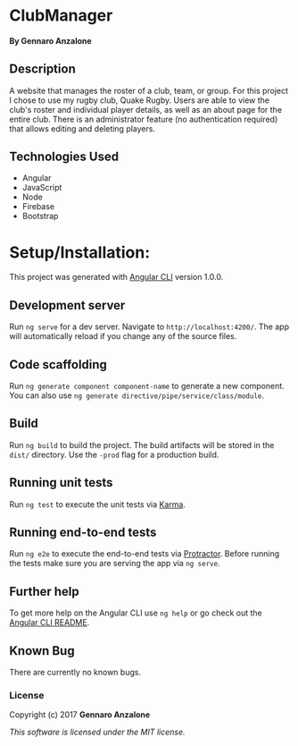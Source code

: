 # ClubManager

#### By Gennaro Anzalone

## Description

  A website that manages the roster of a club, team, or group. For this project I chose to use my rugby club, Quake Rugby. Users are able to view the club's roster and individual player details, as well as an about page for the entire club. There is an administrator feature (no authentication required) that allows editing and deleting players.

## Technologies Used

* Angular
* JavaScript
* Node
* Firebase
* Bootstrap

# Setup/Installation:

This project was generated with [Angular CLI](https://github.com/angular/angular-cli) version 1.0.0.

## Development server

Run `ng serve` for a dev server. Navigate to `http://localhost:4200/`. The app will automatically reload if you change any of the source files.

## Code scaffolding

Run `ng generate component component-name` to generate a new component. You can also use `ng generate directive/pipe/service/class/module`.

## Build

Run `ng build` to build the project. The build artifacts will be stored in the `dist/` directory. Use the `-prod` flag for a production build.

## Running unit tests

Run `ng test` to execute the unit tests via [Karma](https://karma-runner.github.io).

## Running end-to-end tests

Run `ng e2e` to execute the end-to-end tests via [Protractor](http://www.protractortest.org/).
Before running the tests make sure you are serving the app via `ng serve`.

## Further help

To get more help on the Angular CLI use `ng help` or go check out the [Angular CLI README](https://github.com/angular/angular-cli/blob/master/README.md).

## Known Bug
  There are currently no known bugs.

### License

Copyright (c) 2017 **Gennaro Anzalone**

*This software is licensed under the MIT license.*
